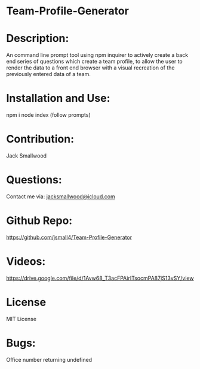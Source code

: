 # Team-Profile-Generator

# Description:

An command line prompt tool using npm inquirer to actively create a back end series of questions which create a team profile, to allow the user to render the data to a front end browser with a visual recreation of the previously entered data of a team.

# Installation and Use:

npm i
node index
(follow prompts)

# Contribution:

Jack Smallwood

# Questions:

Contact me via: jacksmallwood@icloud.com

# Github Repo:

https://github.com/jsmall4/Team-Profile-Generator

# Videos:

https://drive.google.com/file/d/1Avw68_T3acFPAirITsocmPA87jS13vSY/view

# License

MIT License

# Bugs:

Office number returning undefined
